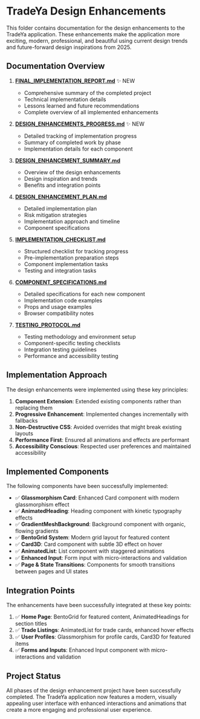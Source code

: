 # TradeYa Design Enhancements

This folder contains documentation for the design enhancements to the TradeYa application. These enhancements make the application more exciting, modern, professional, and beautiful using current design trends and future-forward design inspirations from 2025.

## Documentation Overview

1. **[FINAL_IMPLEMENTATION_REPORT.md](./FINAL_IMPLEMENTATION_REPORT.md)** ✨ NEW
   - Comprehensive summary of the completed project
   - Technical implementation details
   - Lessons learned and future recommendations
   - Complete overview of all implemented enhancements

2. **[DESIGN_ENHANCEMENTS_PROGRESS.md](./DESIGN_ENHANCEMENTS_PROGRESS.md)** ✨ NEW
   - Detailed tracking of implementation progress
   - Summary of completed work by phase
   - Implementation details for each component

3. **[DESIGN_ENHANCEMENT_SUMMARY.md](./DESIGN_ENHANCEMENT_SUMMARY.md)**
   - Overview of the design enhancements
   - Design inspiration and trends
   - Benefits and integration points

4. **[DESIGN_ENHANCEMENT_PLAN.md](./DESIGN_ENHANCEMENT_PLAN.md)**
   - Detailed implementation plan
   - Risk mitigation strategies
   - Implementation approach and timeline
   - Component specifications

5. **[IMPLEMENTATION_CHECKLIST.md](./IMPLEMENTATION_CHECKLIST.md)**
   - Structured checklist for tracking progress
   - Pre-implementation preparation steps
   - Component implementation tasks
   - Testing and integration tasks

6. **[COMPONENT_SPECIFICATIONS.md](./COMPONENT_SPECIFICATIONS.md)**
   - Detailed specifications for each new component
   - Implementation code examples
   - Props and usage examples
   - Browser compatibility notes

7. **[TESTING_PROTOCOL.md](./TESTING_PROTOCOL.md)**
   - Testing methodology and environment setup
   - Component-specific testing checklists
   - Integration testing guidelines
   - Performance and accessibility testing

## Implementation Approach

The design enhancements were implemented using these key principles:

1. **Component Extension**: Extended existing components rather than replacing them
2. **Progressive Enhancement**: Implemented changes incrementally with fallbacks
3. **Non-Destructive CSS**: Avoided overrides that might break existing layouts
4. **Performance First**: Ensured all animations and effects are performant
5. **Accessibility Conscious**: Respected user preferences and maintained accessibility

## Implemented Components

The following components have been successfully implemented:

- ✅ **Glassmorphism Card**: Enhanced Card component with modern glassmorphism effect
- ✅ **AnimatedHeading**: Heading component with kinetic typography effects
- ✅ **GradientMeshBackground**: Background component with organic, flowing gradients
- ✅ **BentoGrid System**: Modern grid layout for featured content
- ✅ **Card3D**: Card component with subtle 3D effect on hover
- ✅ **AnimatedList**: List component with staggered animations
- ✅ **Enhanced Input**: Form input with micro-interactions and validation
- ✅ **Page & State Transitions**: Components for smooth transitions between pages and UI states

## Integration Points

The enhancements have been successfully integrated at these key points:

1. ✅ **Home Page**: BentoGrid for featured content, AnimatedHeadings for section titles
2. ✅ **Trade Listings**: AnimatedList for trade cards, enhanced hover effects
3. ✅ **User Profiles**: Glassmorphism for profile cards, Card3D for featured items
4. ✅ **Forms and Inputs**: Enhanced Input component with micro-interactions and validation

## Project Status

All phases of the design enhancement project have been successfully completed. The TradeYa application now features a modern, visually appealing user interface with enhanced interactions and animations that create a more engaging and professional user experience.
